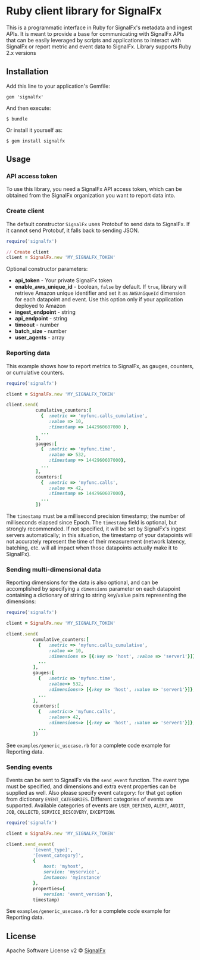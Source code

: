 # Ruby client library for SignalFx

This is a programmatic interface in Ruby for SignalFx's metadata and ingest APIs. It is meant to provide a base for communicating with SignalFx APIs that can be easily leveraged by scripts and applications to interact with SignalFx or report metric and event data to SignalFx.
Library supports Ruby 2.x versions

## Installation

Add this line to your application's Gemfile:

    gem 'signalfx'

And then execute:

    $ bundle

Or install it yourself as:

    $ gem install signalfx

## Usage

### API access token

To use this library, you need a SignalFx API access token, which can be obtained from the SignalFx organization you want to report data into.

### Create client

The default constructor `SignalFx` uses Protobuf to send data to SignalFx. If it cannot send Protobuf, it falls back to sending JSON.

```ruby
require('signalfx')

// Create client
client = SignalFx.new 'MY_SIGNALFX_TOKEN'
```

Optional constructor parameters:
+ **api_token** - Your private SignalFx token
+ **enable_aws_unique_id** - boolean, `false` by default.
       If `true`, library will retrieve Amazon unique identifier
       and set it as `AWSUniqueId` dimension for each datapoint and event.
       Use this option only if your application deployed to Amazon
+ **ingest_endpoint** - string
+ **api_endpoint** - string
+ **timeout** - number
+ **batch_size** - number
+ **user_agents** - array

### Reporting data

This example shows how to report metrics to SignalFx, as gauges, counters, or cumulative counters. 

```ruby
require('signalfx')

client = SignalFx.new 'MY_SIGNALFX_TOKEN'

client.send(
           cumulative_counters:[
             {  :metric => 'myfunc.calls_cumulative', 
                :value => 10, 
                :timestamp => 1442960607000 },
             ...
           ],
           gauges:[
             {  :metric => 'myfunc.time', 
                :value => 532, 
                :timestamp => 1442960607000},
             ...
           ],
           counters:[
             {  :metric => 'myfunc.calls', 
                :value => 42, 
                :timestamp => 1442960607000},
             ...
           ])
```
The `timestamp` must be a millisecond precision timestamp; the number of milliseconds elapsed since Epoch. The `timestamp` field is optional, but strongly recommended. If not specified, it will be set by SignalFx's ingest servers automatically; in this situation, the timestamp of your datapoints will not accurately represent the time of their measurement (network latency, batching, etc. will all impact when those datapoints actually make it to SignalFx).

### Sending multi-dimensional data

Reporting dimensions for the data is also optional, and can be accomplished by specifying a `dimensions` parameter on each datapoint containing a dictionary of string to string key/value pairs representing the dimensions:


```ruby
require('signalfx')

client = SignalFx.new 'MY_SIGNALFX_TOKEN'

client.send(
          cumulative_counters:[
            {   :metric => 'myfunc.calls_cumulative', 
                :value => 10, 
                :dimensions => [{:key => 'host', :value => 'server1'}]},
            ...
          ],
          gauges:[
            {   :metric => 'myfunc.time', 
                :value=> 532, 
                :dimensions=> [{:key => 'host', :value => 'server1'}]},
            ...
          ],
          counters:[
            {   :metric=> 'myfunc.calls', 
                :value=> 42, 
                :dimensions=> [{:key => 'host', :value => 'server1'}]},
            ...
          ])
```
See `examples/generic_usecase.rb` for a complete code example for Reporting data.

### Sending events

Events can be sent to SignalFx via the `send_event` function. The
event type must be specified, and dimensions and extra event properties
can be supplied as well. Also please specify event category: for that get
option from dictionary `EVENT_CATEGORIES`. Different categories of events are supported.
Available categories of events are `USER_DEFINED`, `ALERT`, `AUDIT`, `JOB`, 
`COLLECTD`, `SERVICE_DISCOVERY`, `EXCEPTION`. 

```ruby
require('signalfx')

client = SignalFx.new 'MY_SIGNALFX_TOKEN'

client.send_event(
          '[event_type]',
          '[event_category]',
          {
              host: 'myhost',
              service: 'myservice',
              instance: 'myinstance'
          },
          properties={
              version: 'event_version'},
          timestamp)
```

See `examples/generic_usecase.rb` for a complete code example for Reporting data.

## License

Apache Software License v2 © [SignalFx](https://signalfx.com)
